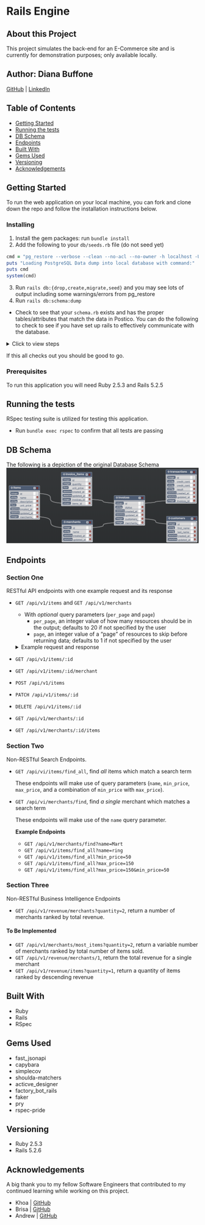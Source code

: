# Rails Engine

## About this Project

This project simulates the back-end for an E-Commerce site and is currently for demonstration purposes; only available locally.

## Author: Diana Buffone
  [GitHub](https://github.com/Diana20920) |
  [LinkedIn](https://www.linkedin.com/in/dianabuffone/)

## Table of Contents

  - [Getting Started](#getting-started)
  - [Running the tests](#running-the-tests)
  - [DB Schema](#db-schema)
  - [Endpoints](#endpoints)
  - [Built With](#built-with)
  - [Gems Used](#gems-used)
  - [Versioning](#versioning)
  - [Acknowledgements](#acknowledgements)

## Getting Started

To run the web application on your local machine, you can fork and clone down the repo and follow the installation instructions below.

### Installing

1. Install the gem packages: run `bundle install`
2. Add the following to your `db/seeds.rb` file (do not seed yet)
```ruby
cmd = "pg_restore --verbose --clean --no-acl --no-owner -h localhost -U $(whoami) -d rails-engine_development db/data/rails-engine-development.pgdump"
puts "Loading PostgreSQL Data dump into local database with command:"
puts cmd
system(cmd)
```
3. Run `rails db:{drop,create,migrate,seed}` and you may see lots of output including some warnings/errors from pg_restore
4. Run `rails db:schema:dump`
  - Check to see that your `schema.rb` exists and has the proper tables/attributes that match the data in Postico. You can do the following to check to see if you have set up rails to effectively communicate with the database.

  <details>
  <summary>Click to view steps</summary>

    - Add a `customer.rb` file to your models directory
    - Create a Customer class that inherits from ApplicationRecord
    - run `rails c` to jump into your rails console.
    - run `Customer.first` to see the object:
      ```sql
      #<Customer id: 1, first_name: "Joey", last_name: "Ondricka", created_at: "2012-03-27 14:54:09", updated_at: "2012-03-27 14:54:09">
      ```
    - run `Customer.last` to see the object:
      ```sql
      #<Customer id: 1000, first_name: "Shawn", last_name: "Langworth", created_at: "2012-03-27 14:58:15", updated_at: "2012-03-27 14:58:15">
      ```
  </details>

If this all checks out you should be good to go.

### Prerequisites

To run this application you will need Ruby 2.5.3 and Rails 5.2.5

## Running the tests
RSpec testing suite is utilized for testing this application.
- Run `bundle exec rspec` to confirm that all tests are passing

## DB Schema
The following is a depiction of the original Database Schema
![](assets/README-8c080be8.png)

## Endpoints

### Section One
RESTful API endpoints with one example request and its response
- `GET /api/v1/items` and `GET /api/v1/merchants`
  - With *optional* query parameters (`per_page` and `page`)
    - `per_page`, an integer value of how many resources should be in the output; defaults to 20 if not specified by the user
    - `page`, an integer value of a “page” of resources to skip before returning data; defaults to 1 if not specified by the user

  <details>
  <summary>Example request and response </summary>

  `GET /api/v1/merchants?per_page=2`
  ```json
  {
      "data": [
          {
              "id": "1",
              "type": "merchant",
              "attributes": {
                  "name": "Schroeder-Jerde"
              }
          },
          {
              "id": "2",
              "type": "merchant",
              "attributes": {
                  "name": "Klein, Rempel and Jones"
              }
          }
      ]
  }
  ```
  </details>

- `GET /api/v1/items/:id`
- `GET /api/v1/items/:id/merchant`
- `POST /api/v1/items`
- `PATCH /api/v1/items/:id`
- `DELETE /api/v1/items/:id`
- `GET /api/v1/merchants/:id`
- `GET /api/v1/merchants/:id/items`

### Section Two
Non-RESTful Search Endpoints.
- `GET /api/vi/items/find_all`, find *all* items which match a search term

  These endpoints will make use of query parameters (`name`, `min_price`, `max_price`, and a combination of `min_price` with `max_price`).
- `GET /api/vi/merchants/find`, find *a single* merchant which matches a search term

  These endpoints will make use of the `name` query parameter.

  **Example Endpoints**
  - `GET /api/v1/merchants/find?name=Mart`
  - `GET /api/v1/items/find_all?name=ring`
  - `GET /api/v1/items/find_all?min_price=50`
  - `GET /api/v1/items/find_all?max_price=150`
  - `GET /api/v1/items/find_all?max_price=150&min_price=50`

### Section Three
Non-RESTful Business Intelligence Endpoints
- `GET /api/v1/revenue/merchants?quantity=2`, return a number of merchants ranked by total revenue.
#### To Be Implemented
- `GET /api/v1/merchants/most_items?quantity=2`, return a variable number of merchants ranked by total number of items sold.
- `GET /api/v1/revenue/merchants/1`, return the total revenue for a single merchant
- `GET /api/v1/revenue/items?quantity=1`, return a quantity of items ranked by descending revenue

## Built With
- Ruby
- Rails
- RSpec

## Gems Used
- fast_jsonapi
- capybara
- simplecov
- shoulda-matchers
- acticve_designer
- factory_bot_rails
- faker
- pry
- rspec-pride

## Versioning
- Ruby 2.5.3
- Rails 5.2.6

## Acknowledgements
A big thank you to my fellow Software Engineers that contributed to my continued learning while working on this project.
- Khoa | [GitHub](https://github.com/Omegaeye)
- Brisa | [GitHub](https://github.com/brisag)
- Andrew | [GitHub](https://github.com/avjohnston)
